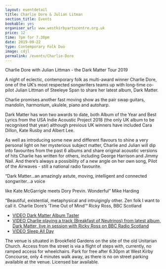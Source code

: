 ```yaml
---
layout: eventdetail
title: Charlie Dore & Julian Litman
section_title: Events
bookable: yes
organiser_url: www.westkirbyartscentre.org.uk
price: 12
time: 7pm for 7.30pm
date: 2019-09-22
type: Contemporary Folk Duo
image: cdjl
permalink: /events/Charlie-Dore
---
```


Charlie Dore with Julian Littman - the Dark Matter Tour 2019

A night of eclectic, contemporary folk as multi-award winner Charlie Dore, one of the UK’s most respected songwriters teams up with long-time co-pilot Julian Littman of Steeleye Span to share her latest album, Dark Matter.  

Charlie promises another fast moving show as the pair swap guitars, mandolin, harmonium, ukulele, piano and autoharp.

Dark Matter has won two awards to date, both Album of the Year and Best Lyrics from the USA Indie Acoustic Project 2018 (the only UK album to be recognised that year) although previous UK winners have included Cara Dillon, Kate Rusby and Albert Lee.

As well as introducing some new and different flavours to shine a very personal light on her mysterious subject matter, Charlie and Julian will dip into favourites from the past 6 albums and share original acoustic versions of hits Charlie has written for others, including George Harrison and Jimmy Nail. And there’s always a possibility of a new angle on her own song, Pilot of the Airwaves - still a national radio favourite.

“Dark Matter…an amazingly astute, moving, intelligent and connected songwriter…a voice

like Kate McGarrigle meets Dory Previn. Wonderful” Mike Harding

“Beautiful, existential, metaphysical and intruigingly other. Zen folk I want to call it. Charlie Dore’s ‘Time Out of Mind’“ Ricky Ross, BBC Scotland

- [VIDEO Dark Matter Album Taster](https://youtu.be/HYkOEoPFU44)
- [VIDEO Charlie playing a track (Breakfast of Neutrinos) from latest album, Dark Matter, live in session with Ricky Ross on BBC Radio Scotland](http://www.bbc.co.uk/programmes/p05frzvd)
- [VIDEO Sleep All Day](https://www.youtube.com/watch?v=5hv9dN4jh_8)         

The venue is situated in Brookfield Gardens on the site of the old Unitarian Church. Access from the street is via a flight of steps with, currently, no ramped access for wheelchairs. Park for free after 6.30pm at West Kirby Concourse, only 4 minutes walk away, as there is no on street parking available at the venue. Licensed bar available.

